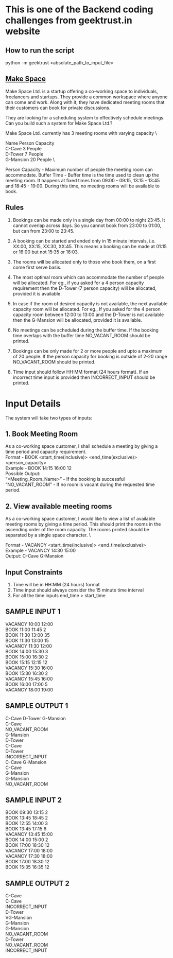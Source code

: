 # This is one of the Backend coding challenges from geektrust.in website

## How to run the script
python -m geektrust <absolute_path_to_input_file>

## [Make Space](https://www.geektrust.in/coding-problem/backend/make-space)

Make Space Ltd. is a startup offering a co-working space to individuals, freelancers and startups. They provide a common workspace where anyone can come and work. Along with it, they have dedicated meeting rooms that their customers can book for private discussions.

They are looking for a scheduling system to effectively schedule meetings. Can you build such a system for Make Space Ltd.?

Make Space Ltd. currently has 3 meeting rooms with varying capacity \

Name	Person Capacity \
C-Cave	3 People \
D-Tower	7 People \
G-Mansion	20 People \

Person Capacity - Maximum number of people the meeting room can accommodate.
Buffer Time - Buffer time is the time used to clean up the meeting room. It happens at fixed times from 09:00 - 09:15, 13:15 - 13:45 and 18:45 - 19:00. During this time, no meeting rooms will be available to book.


## Rules

1. Bookings can be made only in a single day from 00:00 to night 23:45. It cannot overlap across days. So you cannot book from 23:00 to 01:00, but can from 23:00 to 23:45.

2. A booking can be started and ended only in 15 minute intervals, i.e. XX:00, XX:15, XX:30, XX:45. This means a booking can be made at 01:15 or 16:00 but not 15:35 or 16:03.

3. The rooms will be allocated only to those who book them, on a first come first serve basis.

4. The most optimal room which can accommodate the number of people will be allocated. For eg., if you asked for a 4 person capacity requirement then the D-Tower (7 person capacity) will be allocated, provided it is available.

5. In case if the room of desired capacity is not available, the next available capacity room will be allocated. For eg., If you asked for the 4 person capacity room between 12:00 to 13:00 and the D-Tower is not available then the G-Mansion will be allocated, provided it is available.

6. No meetings can be scheduled during the buffer time. If the booking time overlaps with the buffer time NO_VACANT_ROOM should be printed.

7. Bookings can be only made for 2 or more people and upto a maximum of 20 people. If the person capacity for booking is outside of 2-20 range NO_VACANT_ROOM should be printed.

8. Time input should follow HH:MM format (24 hours format). If an incorrect time input is provided then INCORRECT_INPUT should be printed.


# Input Details

The system will take two types of inputs:

## 1. Book Meeting Room

As a co-working space customer, I shall schedule a meeting by giving a time period and capacity requirement. \
Format - BOOK <start_time(inclusive)> <end_time(exclusive)> <person_capacity> \
Example - BOOK 14:15 16:00 12 \
Possible Output: \
“<Meeting_Room_Name>” - If the booking is successful \
“NO_VACANT_ROOM” - If no room is vacant during the requested time period.

## 2. View available meeting rooms

As a co-working space customer, I would like to view a list of available meeting rooms by giving a time period. This should print the rooms in the ascending order of the room capacity. The rooms printed should be separated by a single space character. \

Format - VACANCY <start_time(inclusive)> <end_time(exclusive)> \
Example - VACANCY 14:30 15:00 \
Output: C-Cave G-Mansion


## Input Constraints

1. Time will be in HH:MM (24 hours) format
2. Time input should always consider the 15 minute time interval
3. For all the time inputs end_time > start_time


## SAMPLE INPUT 1

VACANCY 10:00 12:00 \
BOOK 11:00 11:45 2	\
BOOK 11:30 13:00 35	\
BOOK 11:30 13:00 15	\
VACANCY 11:30 12:00	\
BOOK 14:00 15:30 3	\
BOOK 15:00 16:30 2	\
BOOK 15:15 12:15 12	\
VACANCY 15:30 16:00	\
BOOK 15:30 16:30 2	\
VACANCY 15:45 16:00	\
BOOK 16:00 17:00 5	\
VACANCY 18:00 19:00

## SAMPLE OUTPUT 1

C-Cave D-Tower G-Mansion \
C-Cave\
NO_VACANT_ROOM \
G-Mansion \
D-Tower \
C-Cave \
D-Tower \
INCORRECT_INPUT \
C-Cave G-Mansion \
C-Cave \
G-Mansion \
G-Mansion \
NO_VACANT_ROOM


## SAMPLE INPUT 2

BOOK 09:30 13:15 2 \
BOOK 13:45 18:45 2 \
BOOK 12:55 14:00 3 \
BOOK 13:45 17:15 6 \
VACANCY 13:45 15:00	\
BOOK 14:00 15:00 2	\
BOOK 17:00 18:30 12 \
VACANCY 17:00 18:00	\
VACANCY 17:30 18:00 \
BOOK 17:00 18:30 12 \
BOOK 15:35 16:35 12

## SAMPLE OUTPUT 2

C-Cave \
C-Cave \
INCORRECT_INPUT \
D-Tower \
VG-Mansion \
G-Mansion \
G-Mansion \
NO_VACANT_ROOM \
D-Tower \
NO_VACANT_ROOM \
INCORRECT_INPUT
